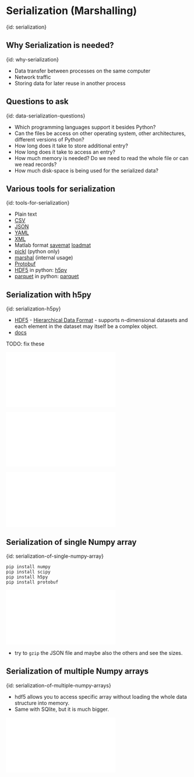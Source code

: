 # Serialization (Marshalling)
{id: serialization}

## Why Serialization is needed?
{id: why-serialization}

* Data transfer between processes on the same computer
* Network traffic
* Storing data for later reuse in another process

## Questions to ask
{id: data-serialization-questions}

* Which programming languages support it besides Python?
* Can the files be access on other operating system, other architectures, different versions of Python?
* How long does it take to store additional entry?
* How long does it take to access an entry?
* How much memory is needed? Do we need to read the whole file or can we read records?
* How much disk-space is being used for the serialized data?


## Various tools for serialization
{id: tools-for-serialization}

* Plain text
* [CSV](https://docs.python.org/library/csv.html)
* [JSON](https://docs.python.org/library/json.html)
* [YAML](https://pyyaml.org/)
* [XML](https://docs.python.org/library/xml.html)
* Matlab format [savemat](https://docs.scipy.org/doc/scipy/reference/generated/scipy.io.savemat.html) [loadmat](https://docs.scipy.org/doc/scipy/reference/generated/scipy.io.loadmat.html)
* [pickl](https://docs.python.org/library/pickle.html) (python only)
* [marshal](https://docs.python.org/library/marshal.html) (internal usage)
* [Protobuf](https://developers.google.com/protocol-buffers/docs/pythontutorial)
* [HDF5](https://www.hdfgroup.org/solutions/hdf5) in python: [h5py](https://www.h5py.org/)
* [parquet](https://parquet.incubator.apache.org/) in python: [parquet](https://pypi.org/project/parquet/)

## Serialization with h5py
{id: serialization-h5py}

* [HDF5](http://hdfgroup.org/) - [Hierarchical Data Format](https://en.wikipedia.org/wiki/Hierarchical_Data_Format) - supports n-dimensional datasets and each element in the dataset may itself be a complex object.
* [docs](https://docs.h5py.org/)

TODO: fix these

![](examples/serialization/h5py_counter.py)

![](examples/serialization/h5py_example.py)

![](examples/serialization/check_hdf5.py)

## Serialization of single Numpy array
{id: serialization-of-single-numpy-array}


```
pip install numpy
pip install scipy
pip install h5py
pip install protobuf
```

![](examples/serialization/single_numpy_array.py)

*  try to `gzip` the JSON file and maybe also the others and see the sizes.


## Serialization of multiple Numpy arrays
{id: serialization-of-multiple-numpy-arrays}

* hdf5 allows you to access specific array without loading the whole data structure into memory.
* Same with SQlite, but it is much bigger.

![](examples/serialization/multiple_numpy_arrays.py)

